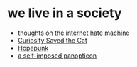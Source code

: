 # we live in a society

- [thoughts on the internet hate machine](ee8a87a9-d3d4-45b6-9500-16eaa0d9eb41.md)
- [Curiosity Saved the Cat](8e42f4de-de95-4029-aa72-7eec38174653.md)
- [Hopepunk](88bb9486-48a2-4de0-9d60-c1e3b86d623b.md)
- [a self-imposed panopticon](59a20a72-f54b-4416-89dd-b638c31ef52a.md)

